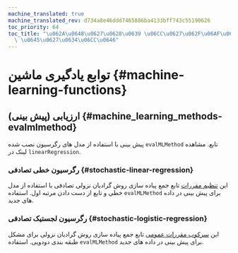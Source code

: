 ```yaml
---
machine_translated: true
machine_translated_rev: d734a8e46ddd7465886ba4133bff743c55190626
toc_priority: 64
toc_title: "\u062A\u0648\u0627\u0628\u0639 \u06CC\u0627\u062F\u06AF\u06CC\u0631\u06CC\
  \ \u0645\u0627\u0634\u06CC\u0646"
---
```


# توابع یادگیری ماشین {#machine-learning-functions}

## ارزیابی (پیش بینی) {#machine_learning_methods-evalmlmethod}

پیش بینی با استفاده از مدل های رگرسیون نصب شده `evalMLMethod` تابع. مشاهده لینک در `linearRegression`.

### رگرسیون خطی تصادفی {#stochastic-linear-regression}

این [تنظیم مقررات](../../sql_reference/aggregate_functions/reference.md#agg_functions-stochasticlinearregression) تابع جمع پیاده سازی روش گرادیان نزولی تصادفی با استفاده از مدل خطی و تابع از دست دادن مرتبه اول. استفاده `evalMLMethod` برای پیش بینی در داده های جدید.

### رگرسیون لجستیک تصادفی {#stochastic-logistic-regression}

این [سرکوب مقررات عمومی](../../sql_reference/aggregate_functions/reference.md#agg_functions-stochasticlogisticregression) تابع جمع پیاده سازی روش گرادیان نزولی برای مشکل طبقه بندی دودویی. استفاده `evalMLMethod` برای پیش بینی در داده های جدید.
